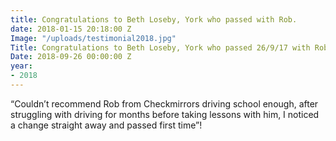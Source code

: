 ```yaml
---
title: Congratulations to Beth Loseby, York who passed with Rob.
date: 2018-01-15 20:18:00 Z
Image: "/uploads/testimonial2018.jpg"
Title: Congratulations to Beth Loseby, York who passed 26/9/17 with Rob.
Date: 2018-09-26 00:00:00 Z
year:
- 2018
---
```


“Couldn’t recommend Rob from Checkmirrors driving school enough, after struggling with driving for months before taking lessons with him, I noticed a change straight away and passed first time”!